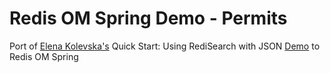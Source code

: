 # Redis OM Spring Demo - Permits

Port of [Elena Kolevska's](https://github.com/elena-kolevska) Quick Start: Using RediSearch with JSON [Demo](https://github.com/redislabs-training/mod-devcap-redisjson-getting-started/blob/master/articles/QuickStart-RediSearchWithJSON.md) to Redis OM Spring
